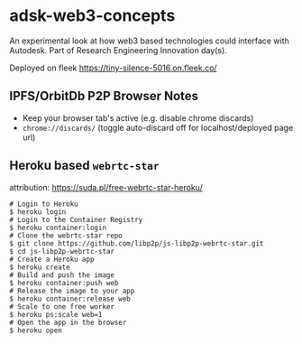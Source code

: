 # adsk-web3-concepts
An experimental look at how web3 based technologies could interface with Autodesk. Part of Research Engineering Innovation day(s).

Deployed on fleek https://tiny-silence-5016.on.fleek.co/

## IPFS/OrbitDb P2P Browser Notes
- Keep your browser tab's active (e.g. disable chrome discards)
- `chrome://discards/` (toggle auto-discard off for localhost/deployed page url)

## Heroku based `webrtc-star`
attribution: https://suda.pl/free-webrtc-star-heroku/
  
```shell
# Login to Heroku
$ heroku login
# Login to the Container Registry
$ heroku container:login
# Clone the webrtc-star repo
$ git clone https://github.com/libp2p/js-libp2p-webrtc-star.git
$ cd js-libp2p-webrtc-star
# Create a Heroku app
$ heroku create
# Build and push the image
$ heroku container:push web
# Release the image to your app
$ heroku container:release web
# Scale to one free worker
$ heroku ps:scale web=1
# Open the app in the browser
$ heroku open
```
